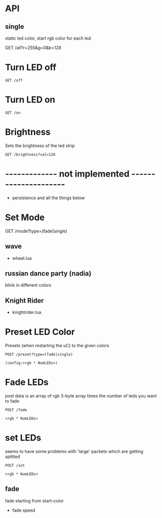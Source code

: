 # API

## single
static led color, start rgb color for each led
  
  GET /all?r=255&g=0&b=128

## 

# Turn LED off

    GET /off

# Turn LED on

    GET /on

# Brightness

Sets the brightness of the led strip

    GET /brightness?val=128

# ------------- not implemented ---------------------

- persistence and all the things below

# Set Mode

  GET /mode?type=(fade|single)

## wave

  - wheel.lua

## russian dance party (nadia)
blink in different colors


## Knight Rider
  - knightrider.lua

# Preset LED Color

Presets (when restarting the uC) to the given colors

    POST /preset?type=(fade|single)

    (config:<rgb * NumLEDs>)

# Fade LEDs

post data is an array of rgb 3-byte array times the number of leds you want to fade


    POST /fade

    <rgb * NumLEDs>

# set LEDs

seems to have some problems with 'large' packets which are getting splitted

    POST /set

    <rgb * NumLEDs>

## fade
fade starting from start-color

- fade speed
